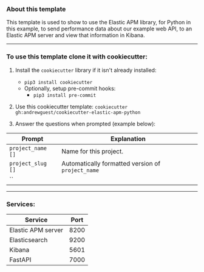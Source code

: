 ### About this template

This template is used to show to use the Elastic APM library, for Python in this example, to send performance data about our example web API, to an Elastic APM server and view that information in Kibana.

---

### To use this template clone it with cookiecutter:

1. Install the `cookiecutter` library if it isn't already installed:

   - `pip3 install cookiecutter`
   - Optionally, setup pre-commit hooks:
     - `pip3 install pre-commit`

2. Use this cookiecutter template: `cookiecutter gh:andrewguest/cookiecutter-elastic-apm-python`

3. Answer the questions when prompted (example below):

| Prompt            | Explanation                                       |
| ----------------- | ------------------------------------------------- |
| `project_name []` | Name for this project.                            |
| `project_slug []` | Automatically formatted version of `project_name` |
| ``                |                                                   |

---

### Services:

| Service            | Port |
| ------------------ | ---- |
| Elastic APM server | 8200 |
| Elasticsearch      | 9200 |
| Kibana             | 5601 |
| FastAPI            | 7000 |
